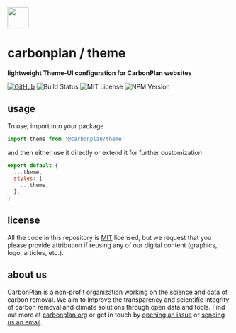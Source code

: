 <img
  src='https://carbonplan-assets.s3.amazonaws.com/monogram/dark-small.png'
  height='48'
/>

# carbonplan / theme

**lightweight Theme-UI configuration for CarbonPlan websites**

[![GitHub][github-badge]][github]
![Build Status][]
![MIT License][]
![NPM Version][]

[github]: https://github.com/carbonplan/theme
[github-badge]: https://flat.badgen.net/badge/-/github?icon=github&label
[build status]: https://flat.badgen.net/github/checks/carbonplan/theme
[mit license]: https://flat.badgen.net/badge/license/MIT/blue
[npm version]: https://flat.badgen.net/npm/v/@carbonplan/theme

## usage

To use, import into your package

```js
import theme from '@carbonplan/theme'
```

and then either use it directly or extend it for further customization

```js
export default {
  ...theme,
  styles: {
    ...theme,
  },
}
```

## license

All the code in this repository is [MIT](https://choosealicense.com/licenses/mit/) licensed, but we request that you please provide attribution if reusing any of our digital content (graphics, logo, articles, etc.).

## about us

CarbonPlan is a non-profit organization working on the science and data of carbon removal. We aim to improve the transparency and scientific integrity of carbon removal and climate solutions through open data and tools. Find out more at [carbonplan.org](https://carbonplan.org/) or get in touch by [opening an issue](https://github.com/carbonplan/theme/issues/new) or [sending us an email](mailto:hello@carbonplan.org).
